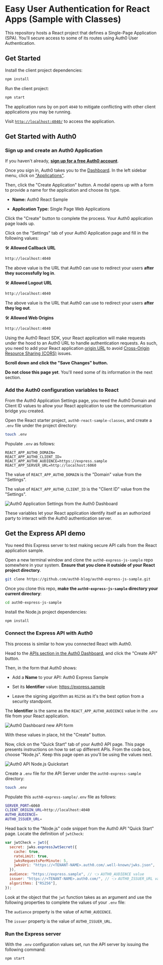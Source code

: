 # Easy User Authentication for React Apps (Sample with Classes)

This repository hosts a React project that defines a Single-Page Application (SPA). You'll secure access to some of its routes using Auth0 User Authentication.

## Get Started

Install the client project dependencies:

```bash
npm install
```

Run the client project:

```bash
npm start
```

The application runs by on port `4040` to mitigate conflicting with other client applications you may be running.

Visit [`http://localhost:4040/`](http://localhost:4040/) to access the application.

## Get Started with Auth0

### Sign up and create an Auth0 Application

If you haven't already, <a href="https://auth0.com/signup" data-amp-replace="CLIENT_ID" data-amp-addparams="anonId=CLIENT_ID(cid-scope-cookie-fallback-name)">**sign up for a free Auth0 account**</a>.

Once you sign in, Auth0 takes you to the [Dashboard](https://manage.auth0.com/). In the left sidebar menu, click on ["Applications"](https://manage.auth0.com/#/applications).

Then, click the "Create Application" button. A modal opens up with a form to provide a name for the application and choose its type.

- **Name:** Auth0 React Sample

- **Application Type:** Single Page Web Applications

Click the "Create" button to complete the process. Your Auth0 application page loads up.

Click on the "Settings" tab of your Auth0 Application page and fill in the following values:

🛠 **Allowed Callback URL**

```bash
http://localhost:4040
```

The above value is the URL that Auth0 can use to redirect your users **after they successfully log in**.

🛠 **Allowed Logout URL**

```bash
http://localhost:4040
```

The above value is the URL that Auth0 can use to redirect your users **after they log out**.

🛠 **Allowed Web Origins**

```bash
http://localhost:4040
```

Using the Auth0 React SDK, your React application will make requests under the hood to an Auth0 URL to handle authentication requests. As such, you need to add your React application [origin URL](https://developer.mozilla.org/en-US/docs/Web/HTTP/Headers/Origin) to avoid [Cross-Origin Resource Sharing (CORS)](https://auth0.com/blog/cors-tutorial-a-guide-to-cross-origin-resource-sharing/) issues.

**Scroll down and click the "Save Changes" button.**

**Do not close this page yet**. You'll need some of its information in the next section.

### Add the Auth0 configuration variables to React

From the Auth0 Application Settings page, you need the Auth0 Domain and Client ID values to allow your React application to use the communication bridge you created. 

Open the React starter project, `auth0-react-sample-classes`, and create a `.env` file under the project directory:

```bash
touch .env
```

Populate `.env` as follows:

```
REACT_APP_AUTH0_DOMAIN=
REACT_APP_AUTH0_CLIENT_ID=
REACT_APP_AUTH0_AUDIENCE=https://express.sample
REACT_APP_SERVER_URL=http://localhost:6060
```

The value of `REACT_APP_AUTH0_DOMAIN` is the "Domain" value from the "Settings".

The value of `REACT_APP_AUTH0_CLIENT_ID` is the "Client ID" value from the "Settings".

![Auth0 Application Settings from the Auth0 Dashboard](https://cdn.auth0.com/blog/complete-guide-to-react-authentication-with-auth0/auth0-application-settings-for-react-sdk.png)

These variables let your React application identify itself as an authorized party to interact with the Auth0 authentication server.

## Get the Express API demo

You need this Express server to test making secure API calls from the React application sample.

Open a new terminal window and clone the `auth0-express-js-sample` repo somewhere in your system.  **Ensure that you clone it outside of your React project directory**.
 
```bash
git clone https://github.com/auth0-blog/auth0-express-js-sample.git
```

Once you clone this repo, **make the `auth0-express-js-sample` directory your current directory**:

```bash
cd auth0-express-js-sample
```

Install the Node.js project dependencies:

```bash
npm install
```

### Connect the Express API with Auth0

This process is similar to how you connected React with Auth0.
 
Head to the [APIs section in the Auth0 Dashboard](https://manage.auth0.com/#/apis), and click the "Create API" button.

Then, in the form that Auth0 shows:
 
- Add a **Name** to your API: Auth0 Express Sample

- Set its **Identifier** value: https://express.sample

- Leave the signing algorithm as `RS256` as it's the best option from a security standpoint.

The **Identifier** is the same as the `REACT_APP_AUTH0_AUDIENCE` value in the `.env` file from your React application.

![Auth0 Dashboard new API form](https://cdn.auth0.com/blog/developing-a-secure-api-with-nestjs/auth0-dashboard-new-api-form.png)

With these values in place, hit the "Create" button.

Now, click on the "Quick Start" tab of your Auth0 API page. This page presents instructions on how to set up different APIs. From the code box, choose "Node.js". Keep this page open as you'll be using the values next.

![Auth0 API Node.js Quickstart](https://cdn.auth0.com/blog/complete-guide-to-react-authentication-with-auth0/auth0-api-node-js-quickstart.png)

Create a `.env` file for the API Server under the `auth0-express-sample` directory:

```bash
touch .env
```

Populate this `auth0-express-sample/.env` file as follows:

```bash
SERVER_PORT=6060
CLIENT_ORIGIN_URL=http://localhost:4040
AUTH0_AUDIENCE=
AUTH0_ISSUER_URL=
```

Head back to the "Node.js" code snippet from the Auth0 API "Quick Start" page. Locate the definition of `jwtCheck`:

```javascript
var jwtCheck = jwt({
  secret: jwks.expressJwtSecret({
    cache: true,
    rateLimit: true,
    jwksRequestsPerMinute: 5,
    jwksUri: "https://<TENANT-NAME>.auth0.com/.well-known/jwks.json",
  }),
  audience: "https://express.sample", // 👈 AUTH0_AUDIENCE value
  issuer: "https://<TENANT-NAME>.auth0.com/", // 👈 AUTH0_ISSUER_URL value
  algorithms: ["RS256"],
});
```

Look at the object that the `jwt` function takes as an argument and use the following properties to complete the values of your `.env` file:

The `audience` property is the value of `AUTH0_AUDIENCE`.

The `issuer` property is the value of `AUTH0_ISSUER_URL`.

### Run the Express server

With the `.env` configuration values set, run the API server by issuing the following command:

```bash
npm start
```
